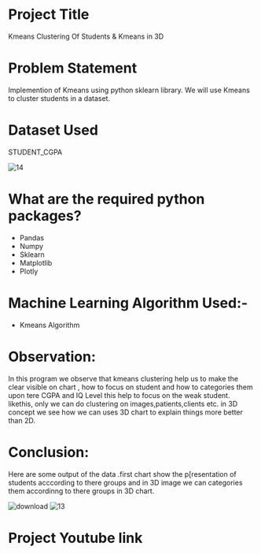 # Project Title
Kmeans Clustering Of Students & Kmeans in 3D
# Problem Statement
Implemention of Kmeans using python sklearn library. We will use Kmeans to cluster students in a dataset.
# Dataset Used
STUDENT_CGPA

![14](https://user-images.githubusercontent.com/106465953/202898892-4441501a-fd5d-48b8-9a3b-5e6fa121b9f6.png)
# What are the required python packages?
- Pandas
- Numpy
- Sklearn
- Matplotlib
- Plotly
# Machine Learning Algorithm Used:-
- Kmeans Algorithm
# Observation: 
In this program we observe that kmeans clustering help us to make the clear visible on chart , how to focus on student and how to categories them upon tere CGPA and IQ Level this help to focus on the weak student. likethis, only we can do clustering on images,patients,clients etc. in 3D concept we see how we can uses 3D chart to explain things more better than 2D.
# Conclusion:
Here are some output of the data .first chart show the p[resentation of students acccording to there groups and in 3D image we can categories them accordinng to there groups in 3D chart.

![download](https://user-images.githubusercontent.com/106465953/202898866-7dcd33b4-9876-40d2-b774-b2944c9403a0.png)
![13](https://user-images.githubusercontent.com/106465953/202898880-369f42eb-afa6-4e4c-adcd-6247e6f7bc38.png)
# Project Youtube link

